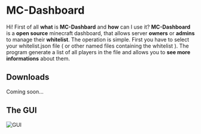 # MC-Dashboard

Hi! First of all **what** is **MC-Dashbard** and **how** can I use it? **MC-Dashboard** is a **open source** minecraft dashboard, that allows server **owners** or **admins** to manage their **whitelist**. The operation is simple. First you have to select your whitelist.json file ( or other named files containing the whitelist ). The program generate a list of all players in the file and allows you to **see more informations** about them.


## Downloads

Coming soon...


## The GUI

![GUI](https://github.com/ju-dev-16/mc-dashboard/tree/main/src/main/resources/de/judev/mcdashboard/gui.jpg)
